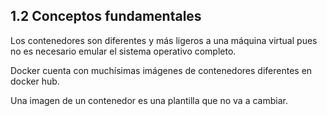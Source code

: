 ## 1.2 Conceptos fundamentales

Los contenedores son diferentes y más ligeros a una máquina virtual pues
no es necesario emular el sistema operativo completo.

Docker cuenta con muchísimas imágenes de contenedores diferentes en
docker hub.

Una imagen de un contenedor es una plantilla que no va a cambiar.

